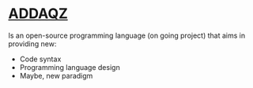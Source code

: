 # [ADDAQZ](https://en.wikipedia.org/wiki/Addax)
Is an open-source programming language (on going project) that aims in providing new:
* Code syntax
* Programming language design
* Maybe, new paradigm


